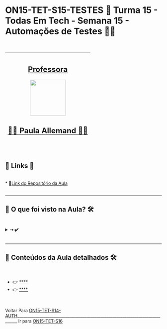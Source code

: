 # ON15-TET-S15-TESTES 🤝 Turma 15 - Todas Em Tech - Semana 15 - Automações de Testes 👩‍💻
</br>
<div align="center">

| [<h2>Professora</h2><img src="https://avatars.githubusercontent.com/u/41296983?v=4" width=115><br><h2>👩‍🏫 Paula Allemand ✍🏽</h2>](https://github.com/beatrizramerindo) | 
| :---: | 

</div>
</br>
<div>
  <summary>
    <h2>🔗 Links 🔗</h2>
  </summary>
  </br>
  <div>
    * 📌<a href="https://github.com/reprograma/ON15-TET-S15-TESTES">Link do Repositório da Aula</a>
    <br/>
  </div>
</div>
</br>

___
##  👀 O que foi visto na Aula? 🛠️
</br>
<details>
    <summary>
      <strong>➝  ✔️</strong>
    </summary>    
    <div align="left">        
      <table border=1>             
        <tr>
          <td align="center">👉</td>                
          <td></td>                
          <td align="center">✅</td>
        </tr>
        <tr> 
          <td align="center">👉</td>
          <td></td>                
          <td align="center">✅</td>
        </tr>
        <tr>    
          <td align="center">👉</td>            
          <td></td>                 
          <td align="center">✅</td>
        </tr>
        <tr>    
          <td align="center">👉</td>            
          <td></td>                   
          <td align="center">✅</td>
        </tr>
        <tr>    
          <td align="center">👉</td>            
          <td></td>                   
          <td align="center">✅</td>
        </tr>
        <tr>    
          <td align="center">👉</td>            
          <td></td>                   
          <td align="center">✅</td>
        </tr>	
      </table>               
    </div>
</details>
</br>

___
##  🔨 Conteúdos da Aula detalhados 🛠️
</br>

  * 👉 [****](readme/README1.md)
  * 👉 [****](readme/README2.md)



</br>

Voltar Para [ON15-TET-S14-AUTH](https://github.com/AlineAlmeida85/Reprograma-Curso-Completo/tree/main/Aulas/ON15-TET-S14-AUTH)______________________________________________________________________________ Ir para [ON15-TET-S16]()
